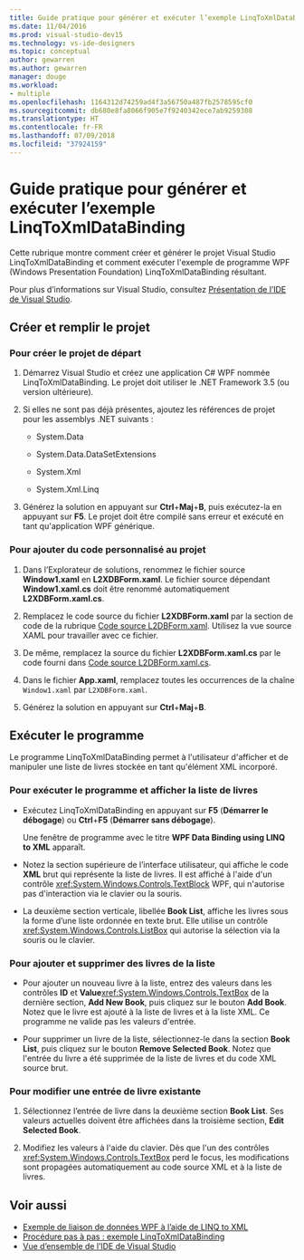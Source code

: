 ```yaml
---
title: Guide pratique pour générer et exécuter l’exemple LinqToXmlDataBinding
ms.date: 11/04/2016
ms.prod: visual-studio-dev15
ms.technology: vs-ide-designers
ms.topic: conceptual
author: gewarren
ms.author: gewarren
manager: douge
ms.workload:
- multiple
ms.openlocfilehash: 1164312d74259ad4f3a56750a487fb2578595cf0
ms.sourcegitcommit: db680e8fa8066f905e7f9240342ece7ab9259308
ms.translationtype: HT
ms.contentlocale: fr-FR
ms.lasthandoff: 07/09/2018
ms.locfileid: "37924159"
---
```

# <a name="how-to-build-and-run-the-linqtoxmldatabinding-example"></a>Guide pratique pour générer et exécuter l’exemple LinqToXmlDataBinding

Cette rubrique montre comment créer et générer le projet Visual Studio LinqToXmlDataBinding et comment exécuter l'exemple de programme WPF (Windows Presentation Foundation) LinqToXmlDataBinding résultant.

Pour plus d’informations sur Visual Studio, consultez [Présentation de l’IDE de Visual Studio](../ide/visual-studio-ide.md).

## <a name="create-and-populate-the-project"></a>Créer et remplir le projet

### <a name="to-create-the-starting-project"></a>Pour créer le projet de départ

1. Démarrez Visual Studio et créez une application C# WPF nommée LinqToXmlDataBinding. Le projet doit utiliser le .NET Framework 3.5 (ou version ultérieure).

1. Si elles ne sont pas déjà présentes, ajoutez les références de projet pour les assemblys .NET suivants :

    - System.Data

    - System.Data.DataSetExtensions

    - System.Xml

    - System.Xml.Linq

1. Générez la solution en appuyant sur **Ctrl**+**Maj**+**B**, puis exécutez-la en appuyant sur **F5**. Le projet doit être compilé sans erreur et exécuté en tant qu'application WPF générique.

### <a name="to-add-custom-code-to-the-project"></a>Pour ajouter du code personnalisé au projet

1. Dans l’Explorateur de solutions, renommez le fichier source **Window1.xaml** en **L2XDBForm.xaml**. Le fichier source dépendant **Window1.xaml.cs** doit être renommé automatiquement **L2XDBForm.xaml.cs**.

1. Remplacez le code source du fichier **L2XDBForm.xaml** par la section de code de la rubrique [Code source L2DBForm.xaml](../designers/l2dbform-xaml-source-code.md). Utilisez la vue source XAML pour travailler avec ce fichier.

1. De même, remplacez la source du fichier **L2XDBForm.xaml.cs** par le code fourni dans [Code source L2DBForm.xaml.cs](../designers/l2dbform-xaml-cs-source-code.md).

1. Dans le fichier **App.xaml**, remplacez toutes les occurrences de la chaîne `Window1.xaml` par `L2XDBForm.xaml`.

1. Générez la solution en appuyant sur **Ctrl**+**Maj**+**B**.

## <a name="run-the-program"></a>Exécuter le programme

Le programme LinqToXmlDataBinding permet à l'utilisateur d'afficher et de manipuler une liste de livres stockée en tant qu'élément XML incorporé.

### <a name="to-run-the-program-and-view-the-book-list"></a>Pour exécuter le programme et afficher la liste de livres

- Exécutez LinqToXmlDataBinding en appuyant sur **F5** (**Démarrer le débogage**) ou **Ctrl**+**F5** (**Démarrer sans débogage**).

   Une fenêtre de programme avec le titre **WPF Data Binding using LINQ to XML** apparaît.

- Notez la section supérieure de l’interface utilisateur, qui affiche le code **XML** brut qui représente la liste de livres. Il est affiché à l'aide d'un contrôle <xref:System.Windows.Controls.TextBlock> WPF, qui n'autorise pas d'interaction via le clavier ou la souris.

- La deuxième section verticale, libellée **Book List**, affiche les livres sous la forme d’une liste ordonnée en texte brut. Elle utilise un contrôle <xref:System.Windows.Controls.ListBox> qui autorise la sélection via la souris ou le clavier.

### <a name="to-add-and-delete-books-from-the-list"></a>Pour ajouter et supprimer des livres de la liste

- Pour ajouter un nouveau livre à la liste, entrez des valeurs dans les contrôles **ID** et **Value**<xref:System.Windows.Controls.TextBox> de la dernière section, **Add New Book**, puis cliquez sur le bouton **Add Book**. Notez que le livre est ajouté à la liste de livres et à la liste XML. Ce programme ne valide pas les valeurs d'entrée.

- Pour supprimer un livre de la liste, sélectionnez-le dans la section **Book List**, puis cliquez sur le bouton **Remove Selected Book**. Notez que l'entrée du livre a été supprimée de la liste de livres et du code XML source brut.

### <a name="to-edit-an-existing-book-entry"></a>Pour modifier une entrée de livre existante

1. Sélectionnez l’entrée de livre dans la deuxième section **Book List**. Ses valeurs actuelles doivent être affichées dans la troisième section, **Edit Selected Book**.

1. Modifiez les valeurs à l'aide du clavier. Dès que l'un des contrôles <xref:System.Windows.Controls.TextBox> perd le focus, les modifications sont propagées automatiquement au code source XML et à la liste de livres.

## <a name="see-also"></a>Voir aussi

- [Exemple de liaison de données WPF à l’aide de LINQ to XML](../designers/wpf-data-binding-using-linq-to-xml-example.md)
- [Procédure pas à pas : exemple LinqToXmlDataBinding](../designers/walkthrough-linqtoxmldatabinding-example.md)
- [Vue d’ensemble de l’IDE de Visual Studio](../ide/visual-studio-ide.md)